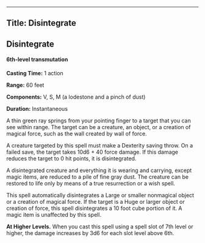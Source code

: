 -------------------------
Title: Disintegrate
-------------------------

## Disintegrate

#### 6th-level transmutation


**Casting Time:** 1 action

**Range:** 60 feet

**Components:** V, S, M (a lodestone and a pinch of
dust)

**Duration:** Instantaneous


A thin green ray springs from your pointing finger to a target that you
can see within range. The target can be a creature, an object, or a
creation of magical force, such as the wall created by
wall of force.

A creature targeted by this spell must make a
Dexterity saving throw. On a failed save, the target takes 10d6 + 40
force damage. If this damage reduces the target to 0 hit points, it is
disintegrated.

A disintegrated creature and everything it is wearing and carrying,
except magic items, are reduced to a pile of fine gray dust. The
creature can be restored to life only by means of a
true resurrection or a wish
spell.

This spell automatically disintegrates a Large or smaller nonmagical
object or a creation of magical force. If the target is a Huge or larger
object or creation of force, this spell disintegrates a 10 foot 
cube portion of it. A magic item is unaffected by this spell.

**At Higher Levels.** When you cast this spell using a spell
slot of 7th level or higher, the damage increases by 3d6 for each slot
level above 6th.



